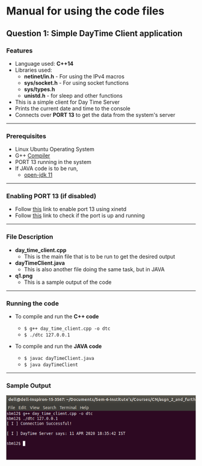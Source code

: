 # Manual for using the code files

## Question 1: Simple DayTime Client application

### Features
- Language used: **C++14**
- Libraries used: 
	- **netinet/in.h** - For using the IPv4 macros
	- **sys/socket.h** - For using socket functions
	- **sys/types.h**
	- **unistd.h** - for sleep and other functions
- This is a simple client for Day Time Server
- Prints the current date and time to the console
- Connects over **PORT 13** to get the data from the system's server
---

### Prerequisites
- Linux Ubuntu Operating System
- G++ [Compiler](https://gcc.gnu.org/)
- PORT 13 running in the system
- If JAVA code is to be run, 
	- [open-jdk 11](https://openjdk.java.net/projects/jdk/11/)
---

### Enabling PORT 13 (if disabled)
- Follow [this](https://unix.stackexchange.com/questions/370928/how-do-i-launch-the-daytime-service) link to enable port 13 using xinetd
- Follow [this](https://serverfault.com/questions/309052/check-if-port-is-open-or-closed-on-a-linux-server) link to check if the port is up and running
---

### File Description
- **day_time_client.cpp**
	- This is the main file that is to be run to get the desired output
- **dayTimeClient.java**
	- This is also another file doing the same task, but in JAVA
- **q1.png**
	- This is a sample output of the code
---

### Running the code
- To compile and run the **C++ code**
	- `$ g++ day_time_client.cpp -o dtc`
	- `$ ./dtc 127.0.0.1`

- To compile and run the **JAVA code**
	- `$ javac dayTimeClient.java`
	- `$ java dayTimeClient`
---

### Sample Output
![](https://github.com/bmsohwinc/cn_assignment/blob/master/q1_daytime_client/q1.png)
